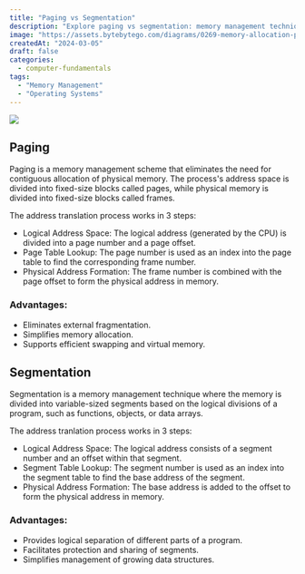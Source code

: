 ```yaml
---
title: "Paging vs Segmentation"
description: "Explore paging vs segmentation: memory management techniques."
image: "https://assets.bytebytego.com/diagrams/0269-memory-allocation-paging-vs-segmentation.png"
createdAt: "2024-03-05"
draft: false
categories:
  - computer-fundamentals
tags:
  - "Memory Management"
  - "Operating Systems"
---
```


![](https://assets.bytebytego.com/diagrams/0269-memory-allocation-paging-vs-segmentation.png)

## Paging

Paging is a memory management scheme that eliminates the need for contiguous allocation of physical memory. The process's address space is divided into fixed-size blocks called pages, while physical memory is divided into fixed-size blocks called frames.

The address translation process works in 3 steps:

*   Logical Address Space: The logical address (generated by the CPU) is divided into a page number and a page offset.
*   Page Table Lookup: The page number is used as an index into the page table to find the corresponding frame number.
*   Physical Address Formation: The frame number is combined with the page offset to form the physical address in memory.

### Advantages:

*   Eliminates external fragmentation.
*   Simplifies memory allocation.
*   Supports efficient swapping and virtual memory.

## Segmentation

Segmentation is a memory management technique where the memory is divided into variable-sized segments based on the logical divisions of a program, such as functions, objects, or data arrays.

The address tranlation process works in 3 steps:

*   Logical Address Space: The logical address consists of a segment number and an offset within that segment.
*   Segment Table Lookup: The segment number is used as an index into the segment table to find the base address of the segment.
*   Physical Address Formation: The base address is added to the offset to form the physical address in memory.

### Advantages:

*   Provides logical separation of different parts of a program.
*   Facilitates protection and sharing of segments.
*   Simplifies management of growing data structures.
